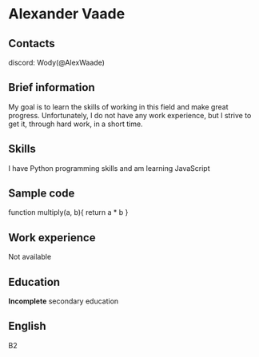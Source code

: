 # Alexander Vaade 

## Contacts 
discord: Wody(@AlexWaade)
## Brief information
My goal is to learn the skills of working in this field and make great progress. Unfortunately, I do not have any work experience, but I strive to get it,  through hard work, in a short time.
## Skills
I have Python programming skills and am learning JavaScript
## Sample code 
function multiply(a, b){
  return a * b
}

## Work experience
Not available
## Education 
**Incomplete** secondary education
## English 
B2
